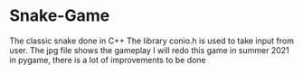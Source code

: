 # Snake-Game
The classic snake done in C++
The library conio.h is used to take input from user. The jpg file shows the gameplay
I will redo this game in summer 2021 in pygame, there is a lot of improvements to be done
